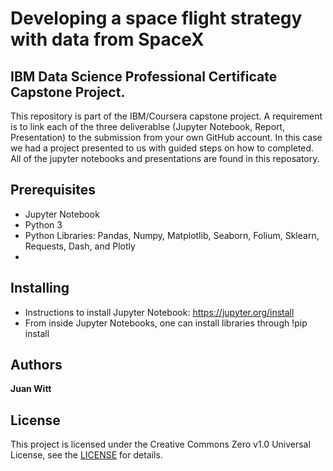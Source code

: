 # Developing a space flight strategy with data from SpaceX 

## IBM Data Science Professional Certificate Capstone Project.
This repository is  part of the IBM/Coursera capstone project.  A requirement is to link each of the three deliverablse (Jupyter Notebook, Report, Presentation) to the submission from your own GitHub account. In this case we had a project presented to us with guided steps on how to completed. All of the jupyter notebooks and presentations are found in this reposatory.

## Prerequisites
* Jupyter Notebook
* Python 3
* Python Libraries: Pandas, Numpy, Matplotlib, Seaborn, Folium, Sklearn, Requests, Dash, and Plotly
* 
## Installing
* Instructions to install Jupyter Notebook: https://jupyter.org/install
* From inside Jupyter Notebooks, one can install libraries through !pip install <package-name>
  
## Authors
**Juan Witt**

## License
This project is licensed under the Creative Commons Zero v1.0 Universal License, see the [LICENSE](./LICENSE) for details.
